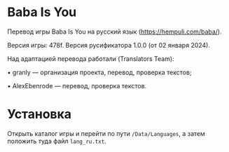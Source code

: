 # Baba Is You
Перевод игры Baba Is You на русский язык (https://hempuli.com/baba/).

Версия игры: 478f.
Версия русификатора 1.0.0 (от 02 января 2024).

Над адаптацией перевода работали (Translators Team):

• granly — организация проекта, перевод, проверка текстов;

• AlexEbenrode — перевод, проверка текстов.

# Установка
Открыть каталог игры и перейти по пути `/Data/Languages`, а затем положить туда файл `lang_ru.txt`.
